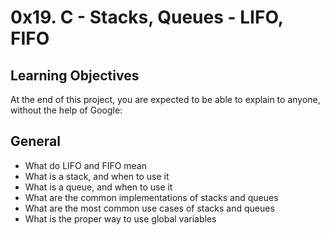 # 0x19. C - Stacks, Queues - LIFO, FIFO
## Learning Objectives

At the end of this project, you are expected to be able to explain to anyone, without the help of Google:

## General

* What do LIFO and FIFO mean
* What is a stack, and when to use it
* What is a queue, and when to use it
* What are the common implementations of stacks and queues
* What are the most common use cases of stacks and queues
* What is the proper way to use global variables
